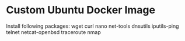 # Custom Ubuntu Docker Image
Install following packages:
wget curl nano net-tools dnsutils iputils-ping telnet netcat-openbsd traceroute nmap

